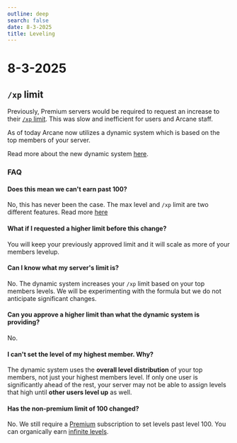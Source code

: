 ```yaml
---
outline: deep
search: false
date: 8-3-2025
title: Leveling
---
```


# 8-3-2025

## `/xp` limit

Previously, Premium servers would be required to request an increase to their [`/xp` limit](../../plugins/leveling/management#xp-limit). This was slow and inefficient for users and Arcane staff.

As of today Arcane now utilizes a dynamic system which is based on the top members of your server.

Read more about the new dynamic system [here](../../plugins/leveling/management#xp-limit).

### FAQ

#### Does this mean we can't earn past 100?

No, this has never been the case. The max level and `/xp` limit are two different features. Read more [here](../../plugins/leveling/management#max-level-vs-xp-limit)

#### What if I requested a higher limit before this change?

You will keep your previously approved limit and it will scale as more of your members levelup.

#### Can I know what my server's limit is?

No. The dynamic system increases your `/xp` limit based on your top members levels. We will be experimenting with the formula but we do not anticipate significant changes.

#### Can you approve a higher limit than what the dynamic system is providing?

No.

#### I can't set the level of my highest member. Why?

The dynamic system uses the **overall level distribution** of your top members, not just your highest members level.
If only one user is significantly ahead of the rest, your server may not be able to assign levels that high until **other users level up** as well.

#### Has the non-premium limit of 100 changed?

No. We still require a [Premium](../../premium) subscription to set levels past level 100. You can organically earn [infinite levels](../../plugins/leveling/management#max-level-vs-xp-limit).
